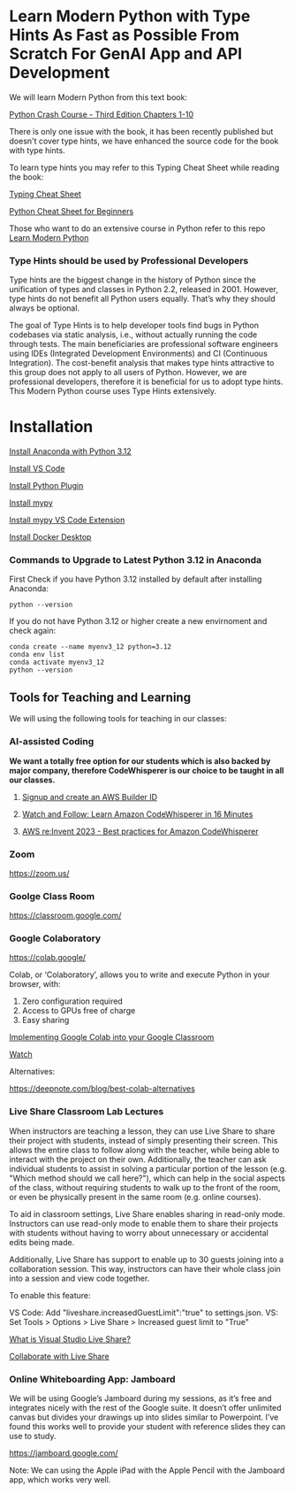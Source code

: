 # Learn Modern Python with Type Hints As Fast as Possible From Scratch For GenAI App and API Development

We will learn Modern Python from this text book: 

[Python Crash Course - Third Edition Chapters 1-10](https://www.amazon.com/Python-Crash-Course-Eric-Matthes/dp/1718502702)

There is only one issue with the book, it has been recently published but doesn't cover type hints, we have enhanced the source code for the book with type hints.

To learn type hints you may refer to this Typing Cheat Sheet while reading the book:

[Typing Cheat Sheet](https://mypy.readthedocs.io/en/stable/cheat_sheet_py3.html)

[Python Cheat Sheet for Beginners](https://www.datacamp.com/cheat-sheet/getting-started-with-python-cheat-sheet)

Those who want to do an extensive course in Python refer to this repo [Learn Modern Python](https://github.com/panaverse/learn-modern-python)



### Type Hints should be used by Professional Developers

Type hints are the biggest change in the history of Python since the unification of types and classes in Python 2.2, released in 2001. However, type hints do not benefit all Python users equally. That’s why they should always be optional.

The goal of Type Hints is to help developer tools find bugs in Python codebases via static analysis, i.e., without actually running the code through tests. The main beneficiaries are professional software engineers using IDEs (Integrated Development Environments) and CI (Continuous Integration). The cost-benefit analysis that makes type hints attractive to this group does not apply to all users of Python. However, we are professional developers, therefore it is beneficial for us to adopt type hints. This Modern Python course uses Type Hints extensively. 


# Installation

[Install Anaconda with Python 3.12](https://www.anaconda.com/download) 

[Install VS Code](https://code.visualstudio.com/)

[Install Python Plugin](https://marketplace.visualstudio.com/items?itemName=ms-python.python)

[Install mypy](https://mypy.readthedocs.io/en/stable/getting_started.html)

[Install mypy VS Code Extension](https://marketplace.visualstudio.com/items?itemName=matangover.mypy)

[Install Docker Desktop](https://desktop.github.com/)

### Commands to Upgrade to Latest Python 3.12 in Anaconda

First Check if you have Python 3.12 installed by default after installing Anaconda:

    python --version

If you do not have Python 3.12 or higher create a new envirnoment and check again:

    conda create --name myenv3_12 python=3.12
    conda env list
    conda activate myenv3_12
    python --version



## Tools for Teaching and Learning

We will using the following tools for teaching in our classes:

### AI-assisted Coding

**We want a totally free option for our students which is also backed by major company, therefore CodeWhisperer is our choice to be taught in all our classes.**

1. [Signup and create an AWS Builder ID](https://docs.aws.amazon.com/signin/latest/userguide/sign-in-aws_builder_id.html)

2. [Watch and Follow: Learn Amazon CodeWhisperer in 16 Minutes](https://www.youtube.com/watch?v=X8pxN8TLQ8o)

3. [AWS re:Invent 2023 - Best practices for Amazon CodeWhisperer](https://www.youtube.com/watch?v=F_dSkRHCXBc)



### Zoom

https://zoom.us/

### Goolge Class Room

https://classroom.google.com/

### Google Colaboratory

https://colab.google/ 

Colab, or ‘Colaboratory’, allows you to write and execute Python in your browser, with:

1. Zero configuration required
2. Access to GPUs free of charge
3. Easy sharing

[Implementing Google Colab into your Google Classroom](https://katiesylvia.medium.com/implementing-google-colab-into-your-google-classroom-88cf22841176)

[Watch](https://www.youtube.com/watch?v=inN8seMm7UI)

Alternatives:

https://deepnote.com/blog/best-colab-alternatives


### Live Share Classroom Lab Lectures

When instructors are teaching a lesson, they can use Live Share to share their project with students, instead of simply presenting their screen. This allows the entire class to follow along with the teacher, while being able to interact with the project on their own. Additionally, the teacher can ask individual students to assist in solving a particular portion of the lesson (e.g. "Which method should we call here?"), which can help in the social aspects of the class, without requiring students to walk up to the front of the room, or even be physically present in the same room (e.g. online courses).

To aid in classroom settings, Live Share enables sharing in read-only mode. Instructors can use read-only mode to enable them to share their projects with students without having to worry about unnecessary or accidental edits being made.

Additionally, Live Share has support to enable up to 30 guests joining into a collaboration session. This way, instructors can have their whole class join into a session and view code together.

To enable this feature:

VS Code: Add "liveshare.increasedGuestLimit":"true" to settings.json.
VS: Set Tools > Options > Live Share > Increased guest limit to "True"

[What is Visual Studio Live Share?](https://learn.microsoft.com/en-gb/visualstudio/liveshare/)

[Collaborate with Live Share](https://code.visualstudio.com/learn/collaboration/live-share)

### Online Whiteboarding App: Jamboard

We will be using Google’s Jamboard during my sessions, as it’s free and integrates nicely with the rest of the Google suite. It doesn’t offer unlimited canvas but divides your drawings up into slides similar to Powerpoint. I’ve found this works well to provide your student with reference slides they can use to study. 

https://jamboard.google.com/

Note: We can using the Apple iPad with the Apple Pencil with the Jamboard app, which works very well. 
